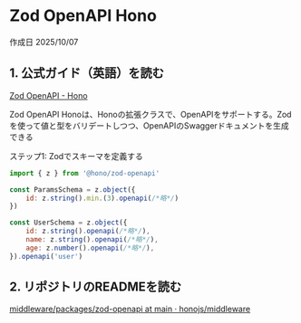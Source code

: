 # Zod OpenAPI Hono

作成日 2025/10/07

## 1. 公式ガイド（英語）を読む

[Zod OpenAPI - Hono](https://hono.dev/examples/zod-openapi)

Zod OpenAPI Honoは、Honoの拡張クラスで、OpenAPIをサポートする。Zodを使って値と型をバリデートしつつ、OpenAPIのSwaggerドキュメントを生成できる

ステップ1: Zodでスキーマを定義する

```javascript
import { z } from '@hono/zod-openapi'

const ParamsSchema = z.object({
    id: z.string().min.(3).openapi(/*略*/)
})

const UserSchema = z.object({
    id: z.string().openapi(/*略*/),
    name: z.string().openapi(/*略*/),
    age: z.number().openapi(/*略*/),
}).openapi('user')
```

## 2. リポジトリのREADMEを読む

[middleware/packages/zod-openapi at main · honojs/middleware](https://github.com/honojs/middleware/tree/main/packages/zod-openapi)
